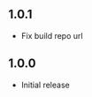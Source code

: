 <!-- https://developers.home-assistant.io/docs/add-ons/presentation#keeping-a-changelog -->

## 1.0.1

- Fix build repo url

## 1.0.0

- Initial release
